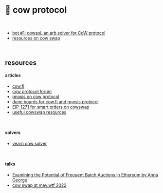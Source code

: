 
# 🍮 cow protocol

<br>

* [bot #1: cowsol, an arb solver for CoW protocol](https://mirror.xyz/mevwaifu.eth/s_RwnRgJvK_6fLYPyav7lFT3Zs4W4ZvYwp-AM9EbuhQ)
* [resources on cow swap](https://github.com/go-outside-labs/mev/blob/main/cow_protocol/cow_swap.md)

<br>



## resources


#### articles
* [cow.fi](https://cow.fi/)
* [cow protocol forum](https://forum.cow.fi/)
* [gnosis on cow protocol](https://docs.google.com/presentation/d/1vClubmyECHzYpT7-DzU6D45bc7iNpjF1NuiEblY-8ZQ/edit#slide=id.ge33f22559c_0_580)
* [dune boards for cow.fi and gnosis protocol](https://forum.cow.fi/t/cow-fi-analytics/369)
* [EIP-1271 for smart orders on cowswap](https://www.youtube.com/watch?v=6zj0_E8JWPQ)
* [useful cowswap resources](https://hackmd.io/@chenm/HJqjdkjvt)

<br>

#### solvers

* [yearn cow solver](https://medium.com/iearn/yearn-cow-swap-371b6d7cf3b3)



<br>

#### talks

* [Examining the Potential of Frequent Batch Auctions in Ethereum by Anna George](https://www.youtube.com/watch?v=qSdE4LrPjG0)
* [cow swap at mev.wtf 2022](https://docs.google.com/presentation/d/1vClubmyECHzYpT7-DzU6D45bc7iNpjF1NuiEblY-8ZQ/edit#slide=id.ge33f22559c_0_580)
